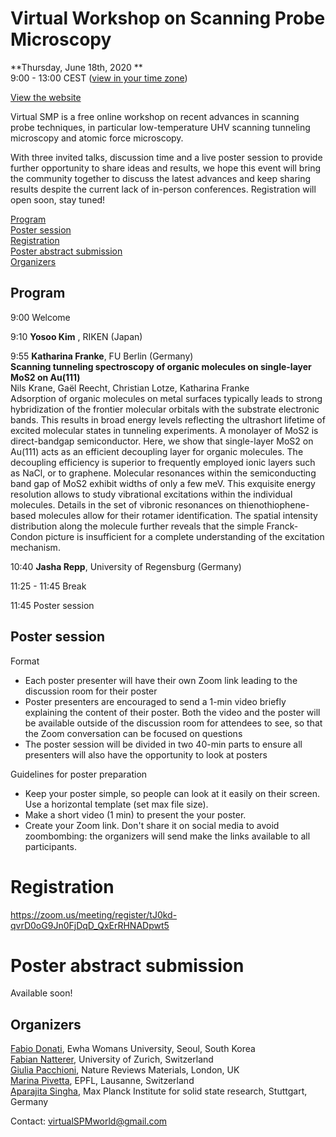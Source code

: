 # Virtual Workshop on Scanning Probe Microscopy

**Thursday, June 18th, 2020 **  
9:00 - 13:00   CEST ([view in your time zone](https://everytimezone.com/s/2626482c))

[View the website](https://sites.google.com/view/virtualspm)

Virtual SMP is a free online workshop on recent advances in scanning probe techniques, in particular low-temperature UHV scanning tunneling microscopy and atomic force microscopy.

With three invited talks, discussion time and a live poster session to provide further opportunity to share ideas and results, we hope this event will bring the community together to discuss the latest advances and keep sharing results despite the current lack of in-person conferences. Registration will open soon, stay tuned!

[Program](#program)  
[Poster session](#poster_session)  
[Registration](#registration)  
[Poster abstract submission](#poster-abstract-submission)  
[Organizers](#organizers)

## Program

9:00    Welcome

9:10    **Yosoo Kim** , RIKEN (Japan)

9:55    **Katharina Franke**, FU Berlin (Germany)  
        **Scanning tunneling spectroscopy of organic molecules on single-layer MoS2 on Au(111)**  
        Nils Krane, Gaël Reecht, Christian Lotze, Katharina Franke  
        Adsorption of organic molecules on metal surfaces typically leads to strong hybridization of the frontier molecular orbitals             with the substrate electronic bands. This results in broad energy levels reflecting the ultrashort lifetime of excited molecular         states in tunneling experiments. A monolayer of MoS2 is direct-bandgap semiconductor. Here, we show that single-layer MoS2 on           Au(111) acts as an efficient decoupling layer for organic molecules. The decoupling efficiency is superior to frequently                 employed ionic layers such as NaCl, or to graphene. Molecular resonances within the semiconducting band gap of MoS2 exhibit             widths of only a few meV. This exquisite energy resolution allows to study vibrational excitations within the individual                 molecules. Details in the set of vibronic resonances on thienothiophene-based molecules allow for their rotamer identification.         The spatial intensity distribution along the molecule further reveals that the simple Franck-Condon picture is insufficient for         a complete understanding of the excitation mechanism.
        
10:40   **Jasha Repp**, University of Regensburg (Germany)

11:25 - 11:45 Break

11:45 Poster session

## Poster session

Format
- Each poster presenter will have their own Zoom link leading to the discussion room for their poster
- Poster presenters are encouraged to send a 1-min video briefly explaining the content of their poster. Both the video and the poster will be available outside of the discussion room for attendees to see, so that the Zoom conversation can be focused on questions
- The poster session will be divided in two 40-min parts to ensure all presenters will also have the opportunity to look at posters

Guidelines for poster preparation
- Keep your poster simple, so people can look at it easily on their screen. Use a horizontal template (set max file size).
- Make a short video (1 min) to present the your poster. 
- Create your Zoom link. Don't share it on social media to avoid zoombombing: the organizers will send make the links available to all participants.

# Registration 

https://zoom.us/meeting/register/tJ0kd-qvrD0oG9Jn0FjDqD_QxErRHNADpwt5

# Poster abstract submission

Available soon!

## Organizers

[Fabio Donati](https://qns.science/our-team/fabiodonati/), Ewha Womans University, Seoul, South Korea  
[Fabian Natterer](https://www.physik.uzh.ch/en/groups/natterer/Team/Fabian-Natterer.html), University of Zurich, Switzerland  
[Giulia Pacchioni](https://www.nature.com/natrevmats/about/editors), Nature Reviews Materials, London, UK  
[Marina Pivetta](https://people.epfl.ch/marina.pivetta/?lang=en), EPFL, Lausanne, Switzerland  
[Aparajita Singha](https://www.fkf.mpg.de/person/104080/2206), Max Planck Institute for solid state research, Stuttgart, Germany  

Contact: virtualSPMworld@gmail.com
